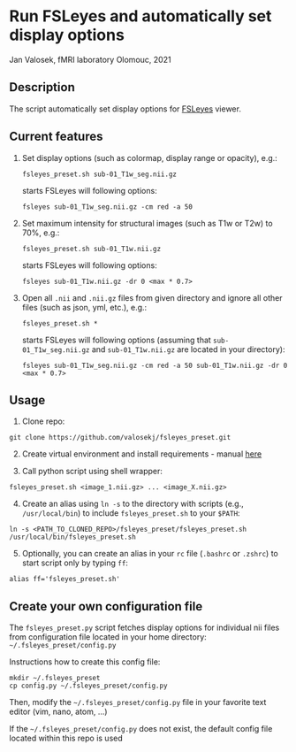 # Run FSLeyes and automatically set display options

Jan Valosek, fMRI laboratory Olomouc, 2021

## Description

The script automatically set display options for [FSLeyes](https://fsl.fmrib.ox.ac.uk/fsl/fslwiki/FSLeyes) viewer.

## Current features

1. Set display options (such as colormap, display range or opacity), e.g.:

    ```
    fsleyes_preset.sh sub-01_T1w_seg.nii.gz
    ```
    starts FSLeyes will following options:
    ```
    fsleyes sub-01_T1w_seg.nii.gz -cm red -a 50
    ```

2. Set maximum intensity for structural images (such as T1w or T2w) to 70%, e.g.:

    ```
    fsleyes_preset.sh sub-01_T1w.nii.gz
    ```
    starts FSLeyes will following options:
    ```
    fsleyes sub-01_T1w.nii.gz -dr 0 <max * 0.7>
    ```

3. Open all `.nii` and `.nii.gz` files from given directory and ignore all other files (such as json, yml, etc.), e.g.:

    ```
    fsleyes_preset.sh *
    ```
    starts FSLeyes will following options (assuming that `sub-01_T1w_seg.nii.gz` and `sub-01_T1w.nii.gz` are located in your directory):
    ```
    fsleyes sub-01_T1w_seg.nii.gz -cm red -a 50 sub-01_T1w.nii.gz -dr 0 <max * 0.7>
    ```

## Usage

1. Clone repo:

```
git clone https://github.com/valosekj/fsleyes_preset.git
```

2. Create virtual environment and install requirements - manual [here](https://gist.github.com/valosekj/8052b227bd3f439a615a33804beaf37f#venv-enviroment)

3. Call python script using shell wrapper:

```
fsleyes_preset.sh <image_1.nii.gz> ... <image_X.nii.gz>
```

4. Create an alias using `ln -s`  to the directory with scripts (e.g., `/usr/local/bin`) to include `fsleyes_preset.sh` to your `$PATH`:

```
ln -s <PATH_TO_CLONED_REPO>/fsleyes_preset/fsleyes_preset.sh /usr/local/bin/fsleyes_preset.sh
```

5. Optionally, you can create an alias in your `rc` file (`.bashrc` or `.zshrc`) to start script only by typing `ff`:

```
alias ff='fsleyes_preset.sh'
```

## Create your own configuration file

The `fsleyes_preset.py` script fetches display options for individual nii files from configuration file located in your
home directory: `~/.fsleyes_preset/config.py`

Instructions how to create this config file:

```console
mkdir ~/.fsleyes_preset
cp config.py ~/.fsleyes_preset/config.py
```

Then, modify the `~/.fsleyes_preset/config.py` file in your favorite text editor (vim, nano, atom, ...)

If the `~/.fsleyes_preset/config.py` does not exist, the default config file located within this repo is used
